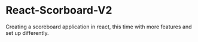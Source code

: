 # React-Scorboard-V2
Creating a scoreboard application in react, this time with more features and set up differently.
